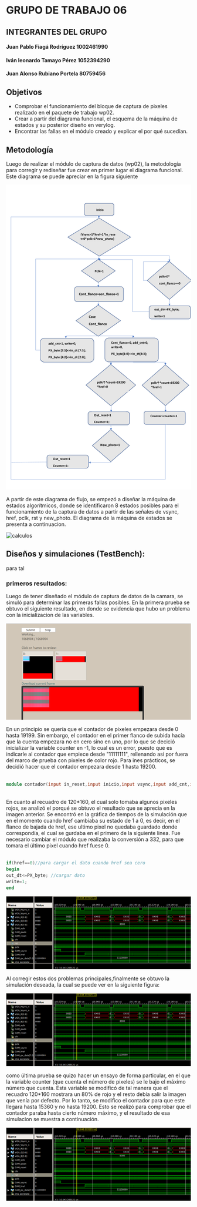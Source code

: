 # GRUPO DE TRABAJO 06
## INTEGRANTES DEL GRUPO
#### Juan Pablo Fiagá Rodríguez   1002461990
#### Iván leonardo Tamayo Pérez   1052394290
#### Juan Alonso Rubiano Portela    80759456

## Objetivos
* Comprobar el funcionamiento del bloque de captura de pixeles realizado en el paquete de trabajo wp02.
* Crear a partir del diagrama funcional, el esquema  de la máquina de estados y su posterior diseño en verylog.
* Encontrar las fallas en el módulo creado y explicar  el por qué sucedían.

## Metodología

Luego de realizar el módulo de captura de datos (wp02), la metodología para corregir y rediseñar fue crear en primer lugar el diagrama funcional. Este diagrama se puede apreciar en la figura siguiente

![calculos](https://github.com/unal-edigital1-2019-2/work03-smulacion-ov7670-grupo-06/blob/master/docs/figs/diagrama_de_flujo.jpg)

A partir de este diagrama de flujo, se empezó a diseñar la máquina de estados algorítmicos, donde se identificaron 8 estados posibles para el funcionamiento de la captura de datos a partir de las señales de vsync, href, pclk, rst y new_photo. El diagrama de la máquina de estados se presenta a continuacion. 

![calculos](https://github.com/unal-edigital1-2019-2/work03-smulacion-ov7670-grupo-06/blob/master/docs/figs/m%C3%A1quina%20de%20estados.png)

## Diseños y simulaciones (TestBench):

para tal 

### primeros resultados:

Luego de tener diseñado el módulo de captura de datos de la camara, se simuló para determinar las primeras fallas posibles. En la primera prueba se obtuvo el siguiente resultado, en donde se evidencia que hubo un problema con la inicializacion de las variables.

![calculos](https://github.com/unal-edigital1-2019-2/work03-smulacion-ov7670-grupo-06/blob/master/docs/figs/primer%20resultado%20simulacion.png)


En un principio se quería que el contador de pixeles empezara desde 0 hasta 19199. Sin embargo, el contador en el primer flanco de subida hacía que la cuenta empezara no en cero sino en uno, por lo que se decició inicializar la variable counter en -1, lo cual es un error, puesto que es indicarle al contador que empiece desde "11111111", rellenando así por fuera del marco de prueba con pixeles de color rojo. Para ines prácticos, se decidió hacer que el contador empezara desde 1 hasta 19200.

```verilog

module contador(input in_reset,input inicio,input vsync,input add_cnt,input href, input pclk,output reg [15:0] counter=-1, output reg out_reset=0);
  
```
En cuanto al recuadro de 120*160, el cual solo tomaba algunos pixeles rojos, se analizó el porqué se obtuvo el resultado que se aprecia en la imagen anterior. Se encontró en la gráfica de tiempos de la simulación que en el momento cuando href cambiaba su estado de 1 a 0, es decir, en el flanco de bajada de href, ese ultimo pixel no quedaba guardado donde correspondía, el cual se gurdaba en el primero de la siguiente linea. Fue necesario cambiar el módulo que realizaba la conversión a 332, para que tomara el último pixel cuando href fuese 0.

```verilog

if(href==0)//para cargar el dato cuando href sea cero
begin
out_dt<=PX_byte; //cargar dato
write=1;
end
```

![calculos](https://github.com/unal-edigital1-2019-2/work03-smulacion-ov7670-grupo-06/blob/master/docs/figs/segundo%20resultado.png)


Al corregir estos dos problemas principales,finalmente se obtuvo la simulación deseada, la cual se puede ver en la siguiente figura:

![calculos](https://github.com/unal-edigital1-2019-2/work03-smulacion-ov7670-grupo-06/blob/master/docs/figs/segundo%20resultado.png)

como última prueba se quizo hacer un ensayo de forma particular, en el que la variable counter (que cuenta el número de pixeles)  se le bajo el máximo número que cuenta.  Esta variable se modificó de tal manera que el recuadro 120*160 mostrara un 80%  de rojo y el resto debía salir la imagen que venía por defecto. Por lo tanto, se modifico el contador para que este llegara hasta 15360 y no hasta 19200. Esto se realizó para comprobar que el contador paraba hasta cierto número máximo, y el resultado de esa simulacion se muestra a continuación.


![calculos](https://github.com/unal-edigital1-2019-2/work03-smulacion-ov7670-grupo-06/blob/master/docs/figs/segundo%20resultado.png)







